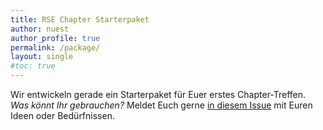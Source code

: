 ```yaml
---
title: RSE Chapter Starterpaket
author: nuest
author_profile: true
permalink: /package/
layout: single
#toc: true
---
```


Wir entwickeln gerade ein Starterpaket für Euer erstes Chapter-Treffen.
_Was könnt Ihr gebrauchen?_
Meldet Euch gerne [in diesem Issue](https://github.com/DE-RSE/chapter/issues/10) mit Euren Ideen oder Bedürfnissen.
